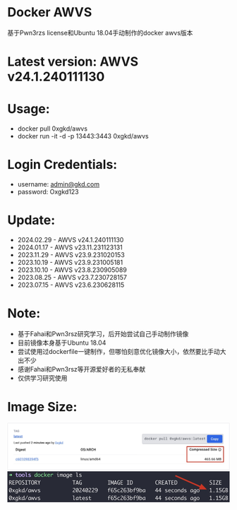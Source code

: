 # Docker AWVS
基于Pwn3rzs license和Ubuntu 18.04手动制作的docker awvs版本
# Latest version: AWVS v24.1.240111130
# Usage:
- docker pull 0xgkd/awvs
- docker run -it -d -p 13443:3443 0xgkd/awvs
# Login Credentials:
- username: admin@gkd.com
- password: Oxgkd123
# Update:
- 2024.02.29 - AWVS v24.1.240111130
- 2024.01.17 - AWVS v23.11.231123131
- 2023.11.29 - AWVS v23.9.231020153
- 2023.10.19 - AWVS v23.9.231005181
- 2023.10.10 - AWVS v23.8.230905089
- 2023.08.25 - AWVS v23.7.230728157
- 2023.07.15 - AWVS v23.6.230628115
# Note:
- 基于Fahai和Pwn3rsz研究学习，后开始尝试自己手动制作镜像
- 目前镜像本身基于Ubuntu 18.04
- 尝试使用过dockerfile一键制作，但哪怕刻意优化镜像大小，依然要比手动大出不少
- 感谢Fahai和Pwn3rsz等开源爱好者的无私奉献
- 仅供学习研究使用
# Image Size:
![image](https://github.com/0xgkd/awvs/blob/main/image.jpg)
![size](https://github.com/0xgkd/awvs/blob/main/size.jpg)
